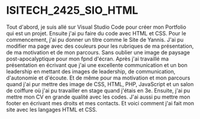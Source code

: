 ﻿# ISITECH_2425_SIO_HTML
Tout d'abord, je suis allé sur Visual Studio Code pour créer mon Portfolio qui est un projet. Ensuite j'ai pu faire du code avec HTML et CSS. Pour le commencement, j'ai pu donner un titre comme le Site de Yannis. J'ai pu modifier ma page avec des couleurs pour les rubriques de ma présentation, de ma  motivation et de mon parcours. Sans oublier une image de paysage post-apocalyptique pour mon fpnd d'écran.
Après j'ai travaillé ma présentation en écrivant que j'ai une excellente communication et un bon leadership en mettant des images de leadership, de communication, d'autonomie et d'écoute. Et de même pour ma motivation et mon parcours quand j'ai pur mettre des image de CSS, HTML, PHP, JavaScript et un salon de coiffure où j'ai pu travailler en stage quand j'étais en 3e. Ensuite, j'ai pu mettre mon CV en grande qualité avec les codes. J'ai aussi pu mettre mon footer en écrivant mes droits et mes contacts. Et voici comment j'ai fait mon site avec les langages HTML et CSS.
